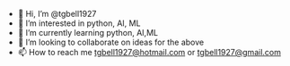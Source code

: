 - 👋 Hi, I’m @tgbell1927
- 👀 I’m interested in python, AI, ML
- 🌱 I’m currently learning python, AI,ML
- 💞️ I’m looking to collaborate on ideas for the above
- 📫 How to reach me tgbell1927@hotmail.com or tgbell1927@gmail.com

<!---
tgbell1927/tgbell1927 is a ✨ special ✨ repository because its `README.md` (this file) appears on your GitHub profile.
You can click the Preview link to take a look at your changes.
--->
